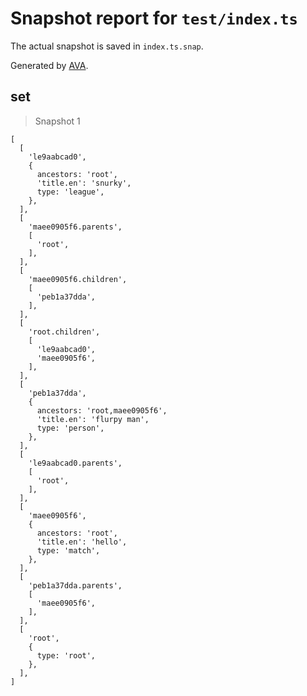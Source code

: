 # Snapshot report for `test/index.ts`

The actual snapshot is saved in `index.ts.snap`.

Generated by [AVA](https://ava.li).

## set

> Snapshot 1

    [
      [
        'le9aabcad0',
        {
          ancestors: 'root',
          'title.en': 'snurky',
          type: 'league',
        },
      ],
      [
        'maee0905f6.parents',
        [
          'root',
        ],
      ],
      [
        'maee0905f6.children',
        [
          'peb1a37dda',
        ],
      ],
      [
        'root.children',
        [
          'le9aabcad0',
          'maee0905f6',
        ],
      ],
      [
        'peb1a37dda',
        {
          ancestors: 'root,maee0905f6',
          'title.en': 'flurpy man',
          type: 'person',
        },
      ],
      [
        'le9aabcad0.parents',
        [
          'root',
        ],
      ],
      [
        'maee0905f6',
        {
          ancestors: 'root',
          'title.en': 'hello',
          type: 'match',
        },
      ],
      [
        'peb1a37dda.parents',
        [
          'maee0905f6',
        ],
      ],
      [
        'root',
        {
          type: 'root',
        },
      ],
    ]
